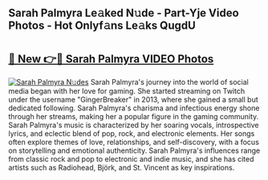 ## Sarah Palmyra Le𝚊ked N𝚞de - Part-Yje Video Photos - Hot Onlyf𝚊ns Le𝚊ks QugdU

# <h2><a href="http://ac12234.deff.icu/?id=Sarah+Palmyra">🔗 New 👉🔴 Sarah Palmyra VIDEO Photos</a></h2>

[![Sarah Palmyra N𝚞des](https://i.imgur.com/rIISA9y.gif)](http://ac12234.deff.icu/?id=Sarah+Palmyra)
Sarah Palmyra's journey into the world of social media began with her love for gaming. She started streaming on Twitch under the username "GingerBreaker" in 2013, where she gained a small but dedicated following. Sarah Palmyra's charisma and infectious energy shone through her streams, making her a popular figure in the gaming community. Sarah Palmyra's music is characterized by her soaring vocals, introspective lyrics, and eclectic blend of pop, rock, and electronic elements. Her songs often explore themes of love, relationships, and self-discovery, with a focus on storytelling and emotional authenticity. Sarah Palmyra's influences range from classic rock and pop to electronic and indie music, and she has cited artists such as Radiohead, Björk, and St. Vincent as key inspirations.
